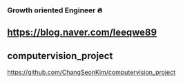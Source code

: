 ### Growth oriented Engineer 🔥
https://blog.naver.com/leeqwe89 
--
computervision_project 
--
https://github.com/ChangSeonKim/computervision_project
<!--
**ChangSeonKim/ChangSeonKim** is a ✨ _special_ ✨ repository because its `README.md` (this file) appears on your GitHub profile.

Here are some ideas to get you started:

- 🔭 I’m currently working on ...
- 🌱 I’m currently learning ...
- 👯 I’m looking to collaborate on ...
- 🤔 I’m looking for help with ...
- 💬 Ask me about ...
- 📫 How to reach me: ...
- 😄 Pronouns: ...
- ⚡ Fun fact: ...
-->
